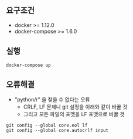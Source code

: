 ## 요구조건
- docker >= 1.12.0
- docker-compose >= 1.6.0

## 실행

```
docker-compose up
```

## 오류해결


- "python/r" 을 찾을 수 없다는 오류
  - CRLF, LF 문제니 git 설정을 아래와 같이 바꿀 것
  - 그리고 모든 파일의 포맷을 LF 포맷으로 바꿀 것
```
git config --global core.eol lf
git config --global core.autocrlf input
```